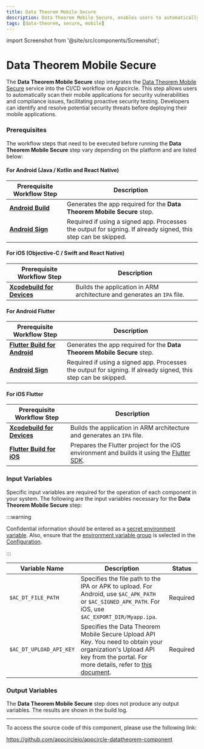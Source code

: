 ```yaml
---
title: Data Theorem Mobile Secure
description: Data Theorem Mobile Secure, enables users to automatically scan their mobile applications for security vulnerabilities and compliance issues directly from the Appcircle.
tags: [data-theorem, secure, mobile]
---
```


import Screenshot from '@site/src/components/Screenshot';

# Data Theorem Mobile Secure

The **Data Theorem Mobile Secure** step integrates the [Data Theorem Mobile Secure](https://www.datatheorem.com/products/mobile-secure/) service into the CI/CD workflow on Appcircle. This step allows users to automatically scan their mobile applications for security vulnerabilities and compliance issues, facilitating proactive security testing. Developers can identify and resolve potential security threats before deploying their mobile applications.

### Prerequisites

The workflow steps that need to be executed before running the **Data Theorem Mobile Secure** step vary depending on the platform and are listed below:

#### For Android (Java / Kotlin and React Native) 

| Prerequisite Workflow Step        | Description                                                                                              |
| --------------------------------- | -------------------------------------------------------------------------------------------------------- |
| [**Android Build**](/workflows/android-specific-workflow-steps/android-build) | Generates the app required for the **Data Theorem Mobile Secure** step.                                                                           |
| [**Android Sign**](/workflows/android-specific-workflow-steps/android-sign)   | Required if using a signed app. Processes the output for signing. If already signed, this step can be skipped. |

<Screenshot url='https://cdn.appcircle.io/docs/assets/common-workflow-components-datatheorem_1.png'/>

#### For iOS (Objective-C / Swift and React Native) 

| Prerequisite Workflow Step        | Description                                                                                              |
| --------------------------------- | -------------------------------------------------------------------------------------------------------- |
| [**Xcodebuild for Devices**](/workflows/ios-specific-workflow-steps#xcodebuild-for-devices-archive--export) | Builds the application in ARM architecture and generates an `IPA` file. |

<Screenshot url='https://cdn.appcircle.io/docs/assets/common-workflow-components-datatheorem_2.png'/>

#### For Android Flutter 

| Prerequisite Workflow Step        | Description                                                                                              |
| --------------------------------- | -------------------------------------------------------------------------------------------------------- |
| [**Flutter Build for Android**](/workflows/flutter-specific-workflow-steps#flutter-build-for-android) | Generates the app required for the **Data Theorem Mobile Secure** step.                                                                           |
| [**Android Sign**](/workflows/android-specific-workflow-steps/android-sign)   | Required if using a signed app. Processes the output for signing. If already signed, this step can be skipped. |

<Screenshot url='https://cdn.appcircle.io/docs/assets/common-workflow-components-datatheorem_3.png'/>

#### For iOS Flutter

| Prerequisite Workflow Step        | Description                                                                                              |
| --------------------------------- | -------------------------------------------------------------------------------------------------------- |
| [**Xcodebuild for Devices**](/workflows/ios-specific-workflow-steps#xcodebuild-for-devices-archive--export) | Builds the application in ARM architecture and generates an `IPA` file. |
| [**Flutter Build for iOS**](/workflows/flutter-specific-workflow-steps#flutter-build-for-ios) | Prepares the Flutter project for the iOS environment and builds it using the [Flutter SDK](https://github.com/flutter/flutter). |

<Screenshot url='https://cdn.appcircle.io/docs/assets/common-workflow-components-datatheorem_4.png'/>

### Input Variables

Specific input variables are required for the operation of each component in your system. The following are the input variables necessary for the **Data Theorem Mobile Secure** step:

<Screenshot url='https://cdn.appcircle.io/docs/assets/common-workflow-components-datatheorem_5.png'/>

:::warning

Confidential information should be entered as a [secret environment variable](/environment-variables/managing-variables#adding-key-and-text-based-value-pairs). Also, ensure that the [environment variable group](/environment-variables/managing-variables#using-environment-variable-groups-in-builds) is selected in the [Configuration](/build/build-process-management/build-profile-configuration/).

:::

| Variable Name           | Description                                                                                    | Status   |
| ----------------------- | ---------------------------------------------------------------------------------------------- | -------- |
| `$AC_DT_FILE_PATH`      | Specifies the file path to the IPA or APK to upload. For Android, use `$AC_APK_PATH` or `$AC_SIGNED_APK_PATH`. For iOS, use `$AC_EXPORT_DIR/Myapp.ipa`. | Required |
| `$AC_DT_UPLOAD_API_KEY` | Specifies the Data Theorem Mobile Secure Upload API Key.  You need to obtain your organization's Upload API key from the portal. For more details, refer to [this document](https://docs.securetheorem.com/mobile_security_devops/uploading_mobile_apps.html). | Required |


### Output Variables

The **Data Theorem Mobile Secure** step does not produce any output variables. The results are shown in the build log.

---

To access the source code of this component, please use the following link:

https://github.com/appcircleio/appcircle-datatheorem-component
